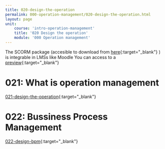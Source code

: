```yaml
---
title: 020-design-the-operation
permalink: 000-operation-management/020-design-the-operation.html
layout: page
unit:
    course: 'intro-operation-management'
    title: '020 Design the operation'
    module: '000 Operation management'
---
```

The SCORM package (accesible to download from [here](.020-design-the-operation/SCORM-020-design-the-operation.zip){:target="_blank"} ) is integrable in LMSs like Moodle
You can access to a [preview](./020-design-the-operation/preview){:target="_blank"}

# 021: What is operation management
[021-design-the-operation](./000-operation-management/020-design-the-operation/021-design-the-operation.pdf){:target="_blank"}

# 022: Bussiness Process Management
[022-design-bpm](./000-operation-management/020-design-the-operation/022-design-bpm.pdf){:target="_blank"}
